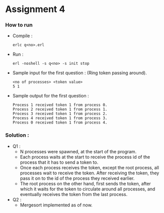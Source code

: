 # Assignment 4

### How to run

* Compile : 
    ```
    erlc q<no>.erl
    ```
* Run : 
    ```
    erl -noshell -s q<no> -s init stop
    ```
* Sample input for the first question : (Ring token passing around).
    ```
    <no of processes> <token value>
    5 1
    ```
* Sample output for the first question : 
    ```
    Process 1 received token 1 from process 0. 
    Process 2 received token 1 from process 1. 
    Process 3 received token 1 from process 2. 
    Process 4 received token 1 from process 3. 
    Process 0 received token 1 from process 4.
    ```
### Solution : 
* Q1 : 
    * N processes were spawned, at the start of the program.
    * Each process waits at the start to receive the process id of the process that it has to send a token to.
    * Once each process receives the token, except the root process, all processes wait to receive the token. After receiving the token, they pass it on to the id of the process they received earlier.
    * The root process on the other hand, first sends the token, after which it waits for the token to circulate around all processes, and eventually receives the token from the last process.
* Q2 :
    * Mergesort implemented as of now.
